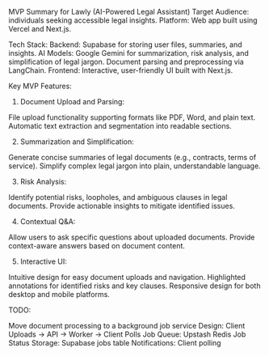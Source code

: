 MVP Summary for Lawly (AI-Powered Legal Assistant)
Target Audience: individuals seeking accessible legal insights.
Platform: Web app built using Vercel and Next.js.

Tech Stack:
Backend: Supabase for storing user files, summaries, and insights.
AI Models:
Google Gemini for summarization, risk analysis, and simplification of legal jargon.
Document parsing and preprocessing via LangChain.
Frontend: Interactive, user-friendly UI built with Next.js.

Key MVP Features:

1. Document Upload and Parsing:

File upload functionality supporting formats like PDF, Word, and plain text.
Automatic text extraction and segmentation into readable sections.

2. Summarization and Simplification:

Generate concise summaries of legal documents (e.g., contracts, terms of service).
Simplify complex legal jargon into plain, understandable language.

3. Risk Analysis:

Identify potential risks, loopholes, and ambiguous clauses in legal documents.
Provide actionable insights to mitigate identified issues.

4. Contextual Q&A:

Allow users to ask specific questions about uploaded documents.
Provide context-aware answers based on document content.

5. Interactive UI:

Intuitive design for easy document uploads and navigation.
Highlighted annotations for identified risks and key clauses.
Responsive design for both desktop and mobile platforms.

TODO:

Move document processing to a background job service
Design: Client Uploads -> API -> Worker -> Client Polls
Job Queue: Upstash Redis
Job Status Storage: Supabase jobs table
Notifications: Client polling
